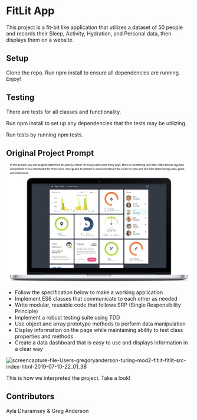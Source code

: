 # FitLit App

This project is a fit-bit like application that utilizes a dataset of 50 people and records their Sleep, Activity, Hydration, and Personal data, then displays them on a website. 

## Setup

Clone the repo.
Run npm install to ensure all dependencies are running.
Enjoy!

## Testing

There are tests for all classes and functionality.

Run npm install to set up any dependencies that the tests may be utilizing.

Run tests by running npm tests.

## Original Project Prompt

![image](https://github.com/ayladharamsey/fitlit-starter-kit/blob/master/images/Screen%20Shot%202019-07-10%20at%204.26.40%20PM.png )

- Follow the specification below to make a working application
- Implement ES6 classes that communicate to each other as needed
- Write modular, reusable code that follows SRP (Single Responsibility Principle)
- Implement a robust testing suite using TDD
- Use object and array prototype methods to perform data manipulation
- Display information on the page while maintaining ability to test class properties and methods
- Create a data dashboard that is easy to use and displays information in a clear way

![screencapture-file-Users-gregoryanderson-turing-mod2-fitlit-fitlit-src-index-html-2019-07-10-22_01_38](https://user-images.githubusercontent.com/30326085/61021707-dc9ce080-a35f-11e9-8000-00c675f4f649.png)

This is how we interpreted the project. Take a look!

## Contributors 

Ayla Dharamsey & Greg Anderson
